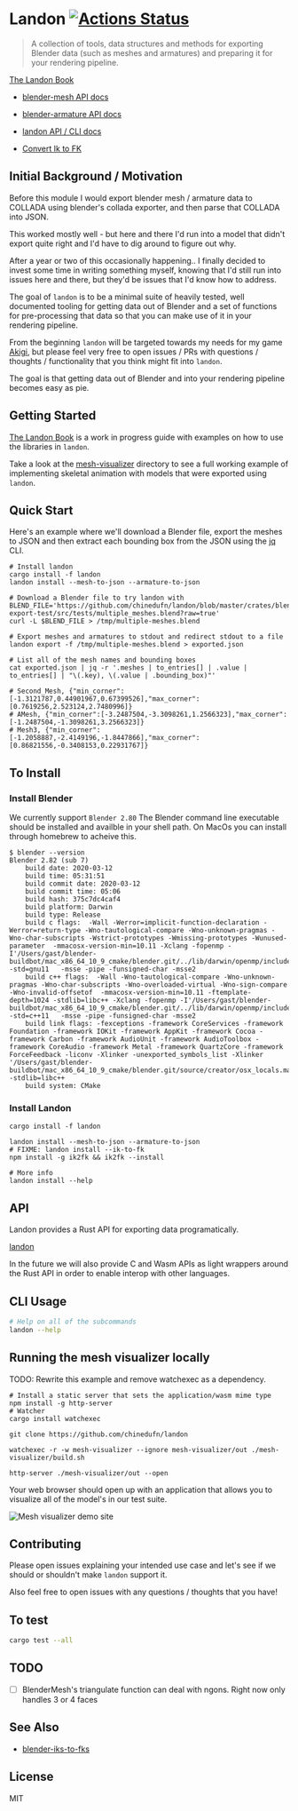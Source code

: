Landon [![Actions Status](https://github.com/chinedufn/landon/workflows/ci/badge.svg)](https://github.com/chinedufn/landon/actions)
===============

> A collection of tools, data structures and methods for exporting Blender data (such as meshes and armatures) and preparing it for your rendering pipeline.

[The Landon Book](https://chinedufn.github.io/landon/)

- [blender-mesh API docs](https://chinedufn.github.io/landon/api/blender_mesh)

- [blender-armature API docs](https://chinedufn.github.io/landon/api/blender_armature)

- [landon API / CLI docs](https://docs.rs/landon/badge.svg)

- [Convert Ik to FK](/crates/iks-to-fks)

## Initial Background / Motivation

Before this module I would export blender mesh / armature data to COLLADA using blender's collada exporter,
and then parse that COLLADA into JSON.

This worked mostly well - but here and there I'd run into a model that didn't export quite right and I'd have to dig
around to figure out why.

After a year or two of this occasionally happening.. I finally decided to invest some time in writing something myself,
knowing that I'd still run into issues here and there, but they'd be issues that I'd know how to address.

The goal of `landon` is to be a minimal suite of heavily tested, well documented tooling
for getting data out of Blender and a set of functions for pre-processing that data so that you can
make use of it in your rendering pipeline.

From the beginning `landon` will be targeted towards my needs for my game [Akigi](https://akigi.com), but please
feel very free to open issues / PRs with questions / thoughts / functionality that you think might fit into `landon`.

The goal is that getting data out of Blender and into your rendering pipeline becomes easy as pie.

## Getting Started

[The Landon Book](https://chinedufn.github.io/landon/) is a work in progress guide with examples on how to use the libraries
in `landon`.

Take a look at the [mesh-visualizer](/mesh-visualizer) directory to see a full working example of implementing skeletal
animation with models that were exported using `landon`.

## Quick Start

Here's an example where we'll download a Blender file, export the meshes to JSON and then extract each bounding box from
the JSON using the [jq](https://stedolan.github.io/jq/) CLI.

```
# Install landon
cargo install -f landon
landon install --mesh-to-json --armature-to-json

# Download a Blender file to try landon with
BLEND_FILE='https://github.com/chinedufn/landon/blob/master/crates/blender-export-test/src/tests/multiple_meshes.blend?raw=true'
curl -L $BLEND_FILE > /tmp/multiple-meshes.blend

# Export meshes and armatures to stdout and redirect stdout to a file
landon export -f /tmp/multiple-meshes.blend > exported.json

# List all of the mesh names and bounding boxes
cat exported.json | jq -r '.meshes | to_entries[] | .value | to_entries[] | "\(.key), \(.value | .bounding_box)"'

# Second_Mesh, {"min_corner":[-1.3121787,0.44901967,0.67399526],"max_corner":[0.7619256,2.523124,2.7480996]}
# AMesh, {"min_corner":[-3.2487504,-3.3098261,1.2566323],"max_corner":[-1.2487504,-1.3098261,3.2566323]}
# Mesh3, {"min_corner":[-1.2058887,-2.4149196,-1.8447866],"max_corner":[0.86821556,-0.3408153,0.22931767]}
```

## To Install

### Install Blender
We currently support `Blender 2.80` The Blender command line executable should be installed and availble in your shell path. On MacOs you can install through homebrew to acheive this.

```
$ blender --version
Blender 2.82 (sub 7)
	build date: 2020-03-12
	build time: 05:31:51
	build commit date: 2020-03-12
	build commit time: 05:06
	build hash: 375c7dc4caf4
	build platform: Darwin
	build type: Release
	build c flags:  -Wall -Werror=implicit-function-declaration -Werror=return-type -Wno-tautological-compare -Wno-unknown-pragmas -Wno-char-subscripts -Wstrict-prototypes -Wmissing-prototypes -Wunused-parameter  -mmacosx-version-min=10.11 -Xclang -fopenmp -I'/Users/gast/blender-buildbot/mac_x86_64_10_9_cmake/blender.git/../lib/darwin/openmp/include' -std=gnu11   -msse -pipe -funsigned-char -msse2
	build c++ flags:  -Wall -Wno-tautological-compare -Wno-unknown-pragmas -Wno-char-subscripts -Wno-overloaded-virtual -Wno-sign-compare -Wno-invalid-offsetof  -mmacosx-version-min=10.11 -ftemplate-depth=1024 -stdlib=libc++ -Xclang -fopenmp -I'/Users/gast/blender-buildbot/mac_x86_64_10_9_cmake/blender.git/../lib/darwin/openmp/include' -std=c++11   -msse -pipe -funsigned-char -msse2
	build link flags: -fexceptions -framework CoreServices -framework Foundation -framework IOKit -framework AppKit -framework Cocoa -framework Carbon -framework AudioUnit -framework AudioToolbox -framework CoreAudio -framework Metal -framework QuartzCore -framework ForceFeedback -liconv -Xlinker -unexported_symbols_list -Xlinker '/Users/gast/blender-buildbot/mac_x86_64_10_9_cmake/blender.git/source/creator/osx_locals.map' -stdlib=libc++
	build system: CMake
```

### Install Landon

```
cargo install -f landon

landon install --mesh-to-json --armature-to-json
# FIXME: landon install --ik-to-fk
npm install -g ik2fk && ik2fk --install

# More info
landon install --help
```

## API

Landon provides a Rust API for exporting data programatically. 

[landon](https://docs.rs/landon)

In the future we will also provide C and Wasm APIs as light wrappers around the Rust API in order
to enable interop with other languages.


## CLI Usage

```sh
# Help on all of the subcommands
landon --help
```

## Running the mesh visualizer locally

TODO: Rewrite this example and remove watchexec as a dependency.

```
# Install a static server that sets the application/wasm mime type
npm install -g http-server
# Watcher
cargo install watchexec

git clone https://github.com/chinedufn/landon

watchexec -r -w mesh-visualizer --ignore mesh-visualizer/out ./mesh-visualizer/build.sh

http-server ./mesh-visualizer/out --open
```

Your web browser should open up with an application that allows you to visualize all of the model's in our test suite.

![Mesh visualizer demo site](/images/mesh-visualizer-example.gif)

## Contributing

Please open issues explaining your intended use case and let's see if we should or shouldn't make `landon` support it.

Also feel free to open issues with any questions / thoughts that you have!

## To test

```sh
cargo test --all
```

## TODO

- [ ] BlenderMesh's triangulate function can deal with ngons. Right now only handles 3 or 4 faces

## See Also

- [blender-iks-to-fks](https://github.com/chinedufn/blender-iks-to-fks)

## License

MIT

